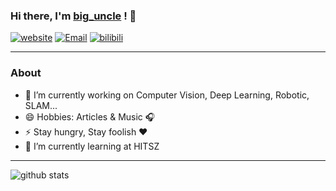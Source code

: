 ### Hi there, I'm [big_uncle](https://imuncle.github.io) ! 👋

[![website](https://img.shields.io/badge/-%E5%A4%A7%E5%8F%94%E7%9A%84%E5%B0%8F%E7%AB%99-1ca0f1?style=flat-square&logo=blogger&logoColor=white&link=https://imuncle.github.io)](https://imuncle.github.io) [![Email](https://img.shields.io/badge/-big.uncle@foxmail.com-c14438?style=flat-square&logo=Gmail&logoColor=white&link=mailto:big.uncle@foxmail.com)](mailto:big.uncle@foxmail.com) [![bilibili](https://img.shields.io/badge/bilibili-%E7%A7%83%E5%A4%B4%E6%80%AA%E5%94%90%E5%83%A7-red?link=https://space.bilibili.com/12628415)](https://space.bilibili.com/12628415)

---------------------------------------------------------------------------------------------------------------------------------------------------------------------------------
### About

-  🔭 I’m currently working on Computer Vision, Deep Learning, Robotic, SLAM...
-  😄 Hobbies: Articles & Music :headphones:
-  ⚡ Stay hungry, Stay foolish :heart: 
-  🌱 I’m currently learning at HITSZ

---------------------------------------------------------------------------------------------------------------------------------------------------------------------------------
![github stats](https://github-readme-stats.vercel.app/api?username=imuncle&show_icons=true)
